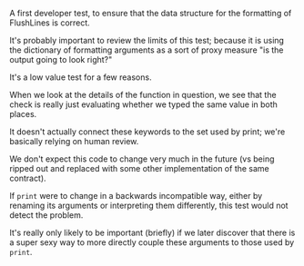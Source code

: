 A first developer test, to ensure that the data structure
for the formatting of FlushLines is correct.

It's probably important to review the limits of this test;
because it is using the dictionary of formatting arguments
as a sort of proxy measure "is the output going to look
right?"

It's a low value test for a few reasons.

When we look at the details of the function in question,
we see that the check is really just evaluating whether
we typed the same value in both places.

It doesn't actually connect these keywords to the set
used by print; we're basically relying on human review.

We don't expect this code to change very much in the
future (vs being ripped out and replaced with some
other implementation of the same contract).

If `print` were to change in a backwards incompatible
way, either by renaming its arguments or interpreting
them differently, this test would not detect the
problem.

It's really only likely to be important (briefly) if
we later discover that there is a super sexy way to
more directly couple these arguments to those used
by `print`.


